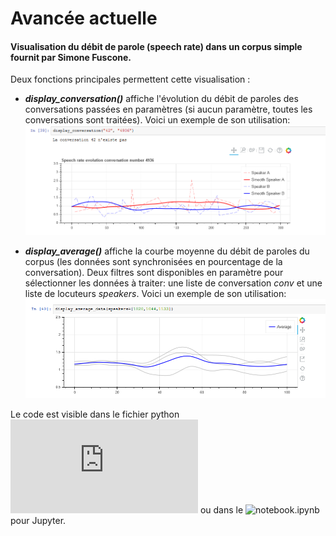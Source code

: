 # Avancée actuelle

#### Visualisation du débit de parole (speech rate) dans un corpus simple fournit par Simone Fuscone.
Deux fonctions principales permettent cette visualisation :
* ***display_conversation()*** affiche l'évolution du débit de paroles des conversations passées en paramètres (si aucun paramètre, toutes les conversations sont traitées). Voici un exemple de son utilisation:
![Capture 1](https://raw.githubusercontent.com/Antonin-Gaboriau/lpl-data-visualization-api/master/Captures/capture1.PNG)

* ***display_average()*** affiche la courbe moyenne du débit de paroles du corpus (les données sont synchronisées en pourcentage de la conversation). Deux filtres sont disponibles en paramètre pour sélectionner les données à traiter: une liste de conversation *conv* et une liste de locuteurs *speakers*. Voici un exemple de son utilisation:
![Capture 2](https://raw.githubusercontent.com/Antonin-Gaboriau/lpl-data-visualization-api/master/Captures/capture2.PNG)

Le code est visible dans le fichier python ![simple_data.py](https://github.com/Antonin-Gaboriau/lpl-data-visualization-api/blob/master/simple_data.py) ou dans le ![notebook.ipynb](https://raw.githubusercontent.com/Antonin-Gaboriau/lpl-data-visualization-api/master/notebook.ipynb) pour Jupyter.
